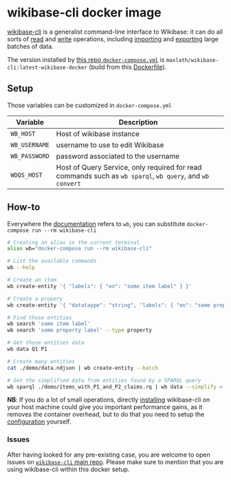 # wikibase-cli docker image

[wikibase-cli](https://www.wikidata.org/wiki/Wikidata:Tools/WikibaseJS-cli) is a generalist command-line interface to Wikibase: it can do all sorts of [read](https://github.com/maxlath/wikibase-cli/blob/master/docs/read_operations.md) and [write](https://github.com/maxlath/wikibase-cli/blob/master/docs/write_operations.md) operations, including [importing](https://github.com/maxlath/wikibase-cli/blob/master/docs/write_operations.md#batch-mode) and [exporting](https://github.com/maxlath/wikibase-cli/blob/master/docs/read_operations.md#wb-data) large batches of data.

The version installed by [this repo `docker-compose.yml`](https://github.com/wmde/wikibase-docker/blob/master/docker-compose.yml) is `maxlath/wikibase-cli:latest-wikibase-docker` (build from this [Dockerfile](https://github.com/wmde/wikibase-docker/blob/master/wikibase-cli/Dockerfile)).

## Setup
Those variables can be customized in `docker-compose.yml`

Variable                   | Description
-------------------------- | -----------
`WB_HOST`                  | Host of wikibase instance
`WB_USERNAME`              | username to use to edit Wikibase
`WB_PASSWORD`              | password associated to the username
`WDQS_HOST`                | Host of Query Service, only required for read commands such as `wb sparql`, `wb query`, and `wb convert`

## How-to

Everywhere the [documentation](https://github.com/maxlath/wikibase-cli#summary) refers to `wb`, you can substitute `docker-compose run --rm wikibase-cli`
```sh
# Creating an alias in the current terminal
alias wb="docker-compose run --rm wikibase-cli"

# List the available commands
wb --help

# Create an item
wb create-entity '{ "labels": { "en": "some item label" } }'

# Create a propery
wb create-entity '{ "datataype": "string", "labels": { "en": "some property label" } }'

# Find those entities
wb search 'some item label'
wb search 'some property label' --type property

# Get those entities data
wb data Q1 P1

# Create many entities
cat ./demo/data.ndjson | wb create-entity --batch

# Get the simplified data from entities found by a SPARQL query
wb sparql ./demo/items_with_P1_and_P2_claims.rq | wb data --simplify > items_with_P1_and_P2_claims.ndjson
```

**NB**: If you do a lot of small operations, directly [installing](https://github.com/maxlath/wikibase-cli#installation) wikibase-cli on your host machine could give you important performance gains, as it removes the container overhead, but to do that you need to setup the [configuration](https://github.com/maxlath/wikibase-cli/blob/master/docs/config.md#config) yourself.

### Issues
After having looked for any pre-existing case, you are welcome to open issues on [`wikibase-cli` main repo](https://github.com/maxlath/wikibase-cli/issues). Please make sure to mention that you are using wikibase-cli within this docker setup.

